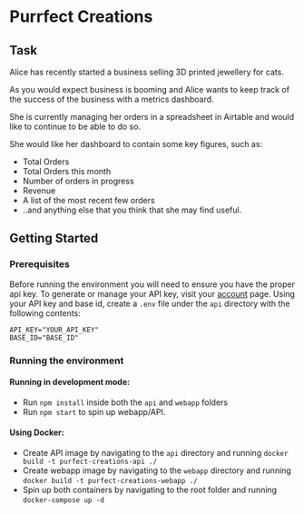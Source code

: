 # Purrfect Creations 

## Task

Alice has recently started a business selling 3D printed jewellery for cats.

As you would expect business is booming and Alice wants to keep track of the success of the business with a metrics dashboard.

She is currently managing her orders in a spreadsheet in Airtable and would like to continue to be able to do so.

She would like her dashboard to contain some key figures, such as:

- Total Orders
- Total Orders this month
- Number of orders in progress
- Revenue
- A list of the most recent few orders 
- ..and anything else that you think that she may find useful.

## Getting Started

### Prerequisites

Before running the environment you will need to ensure you have the proper api key. To generate or manage your API key, visit your [account](https://airtable.com/account) page. Using your API key and base id, create a `.env` file under the `api` directory with the following contents:
```dotenv
API_KEY="YOUR_API_KEY"
BASE_ID="BASE_ID"
```

### Running the environment

#### Running in development mode:
* Run `npm install` inside both the `api` and `webapp` folders
* Run `npm start` to spin up webapp/API.

#### Using Docker:
* Create API image by navigating to the `api` directory and running `docker build -t purfect-creations-api ./`
* Create webapp image by navigating to the `webapp` directory and running `docker build -t purfect-creations-webapp ./`
* Spin up both containers by navigating to the root folder and running `docker-compose up -d`